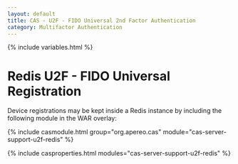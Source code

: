 ```yaml
---
layout: default
title: CAS - U2F - FIDO Universal 2nd Factor Authentication
category: Multifactor Authentication
---
```


{% include variables.html %}

# Redis U2F - FIDO Universal Registration

Device registrations may be kept inside a Redis instance by including the following module in the WAR overlay:

{% include casmodule.html group="org.apereo.cas" module="cas-server-support-u2f-redis" %}

{% include casproperties.html
modules="cas-server-support-u2f-redis" %}
